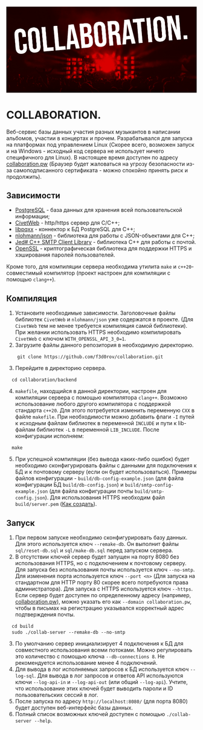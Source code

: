 ![COLLABORATION.](logo.png)
# COLLABORATION.
Веб-сервис базы данных участия разных музыкантов в написании альбомов, участии в концертах и прочем. Разрабатывался для запуска на платформах под управлением Linux (Скорее всего, возможен запуск и на Windows - исходный код сервера не использует ничего специфичного для Linux). В настоящее время доступен по адресу [collaboration.pw](https://www.collaboration.pw) (Браузер будет жаловаться на угрозу безопасности из-за самоподписанного сертификата - можно спокойно принять риск и продолжить).

## Зависимости
- [PostgreSQL](https://www.postgresql.org/) - база данных для хранения всей пользовательской информации;
- [CivetWeb](https://github.com/civetweb/civetweb) - http/https сервер для C/C++;
- [libpqxx](https://github.com/jtv/libpqxx) - коннектор к БД PostgreSQL для C++;
- [nlohmann/json](https://github.com/nlohmann/json) - библиотека для работы с JSON-объектами для C++;
- [Jed# C++ SMTP Client Library](https://github.com/jeremydumais/CPP-SMTPClient-library) - библиотека C++ для работы с почтой.
- [OpenSSL](https://www.openssl.org/) - криптографическая библиотека для поддержки HTTPS и хэширования паролей пользователей.

Кроме того, для компиляции сервера необходима утилита `make` и `c++20`-совместимый компилятор (проект настроен для компиляции с помощью `clang++`).

## Компиляция

1. Установите необходимые зависимости. Заголовочные файлы библиотек `CivetWeb` и `nlohmann/json` уже содержатся в проекте. (Для `CivetWeb` тем не менее требуется компиляция самой библиотеки). При желании использовать HTTPS необходимо компилировать `CivetWeb` с ключом `WITH_OPENSSL_API_3_0=1`.
2. Загрузите файлы данного репозитория в необходимую директорию.
```
    git clone https://github.com/f3d0rov/collaboration.git
```
3. Перейдите в директорию сервера.
```
  cd collaboration/backend
```
4. `makefile`, находщийся в данной директории, настроен для компиляции сервера с помощью компилятора `clang++`. Возможно использование любого другого компилятора с поддержкой стандарта `c++20`. Для этого потребуется изменить переменную `CXX` в файле `makefile`. При необходимости можно добавить флаги `-I` путей к исходным файлам библиотек в переменной `INCLUDE` и пути к lib-файлам библиотек `-L` в переменной `LIB_INCLUDE`. После конфигурации исполняем:
```
  make
```
5. При успешной компиляции (без вывода каких-либо ошибок) будет необходимо сконфигурировать файлы с данными для подключения к БД и к почтовому серверу (если он будет использоваться). Примеры файлов конфигурации - `build/db-config-example.json` (для файла конфигурации БД `build/db-config.json`) и `build/smtp-config-example.json` (для файла конфигурации почты `build/smtp-config.json`). Для использования HTTPS необходим файл `build/server.pem` ([Как создать](https://github.com/civetweb/civetweb/blob/master/docs/OpenSSL.md#creating-a-self-signed-certificate)).

## Запуск
1. При первом запуске необходимо сконфигурировать базу данных. Для этого используется ключ `--remake-db`. Он выполнит файлы `sql/reset-db.sql` и `sql/make-db.sql` перед запуском сервера.
2. В отсутствии ключей сервер будет запущен на порту 8080 без использования HTTPS, но с подключением к почтовому серверу. Для запуска без использования почты используется ключ `--no-smtp`. Для изменения порта используется ключ `--port <n>` (Для запуска на стандартном для HTTP порту 80 скорее всего потребуются права администратора). Для запуска с HTTPS используется ключ `--https`. Если сервер будет доступен по определенному адресу (например, [collaboration.pw](https://www.collaboration.pw)), можно указать его как `--domain collaboration.pw`, чтобы в письмах на регистрацию указывался корректный адрес подтверждения почты.
```
  cd build
  sudo ./collab-server --remake-db --no-smtp
```
3. По умолчанию сервер инициализирует 4 подключения к БД для совместного использования всеми потоками. Можно регулировать это количество с помощью ключа `--db-connections 8`. Не рекомендуется использование менее 4 подключений.
4. Для вывода в лог исполняемых запросов к БД используется ключ `--log-sql`. Для вывода в лог запросов и ответов API используются ключи `--log-api-in` и `--log-api-out` (или общий `--log-api`). Учтите, что использование этих ключей будет выводить пароли и ID пользовательских сессий в лог.
5. После запуска по адресу `http://localhost:8080/` (для порта 8080) будет доступен веб-интерфейс базы данных.
6. Полный список возможных ключей доступен с помощью `./collab-server --help`.


